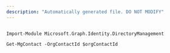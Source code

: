 ```yaml
---
description: "Automatically generated file. DO NOT MODIFY"
---
```


```powershellv2

Import-Module Microsoft.Graph.Identity.DirectoryManagement

Get-MgContact -OrgContactId $orgContactId

```